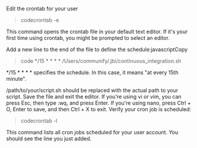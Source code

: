 Edit the crontab for your user 
> codecrontab -e
		
This command opens the crontab file in your default text editor. If it's your first time using crontab, you might be prompted to select an editor.

Add a new line to the end of the file to define the schedule:javascriptCopy 

> code
> */15 * * * * /Users/communify/.jbi/continuous_integration.sh
		
*/15 * * * * specifies the schedule. In this case, it means "at every 15th minute".

/path/to/your/script.sh should be replaced with the actual path to your script.
Save the file and exit the editor.
If you're using vi or vim, you can press Esc, then type :wq, and press Enter.
If you're using nano, press Ctrl + O, Enter to save, and then Ctrl + X to exit.
Verify your cron job is scheduled:

> codecrontab -l
		
This command lists all cron jobs scheduled for your user account. You should see the line you just added.